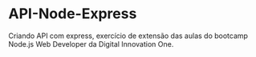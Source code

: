 # API-Node-Express
Criando API com express, exercício de extensão das aulas do bootcamp Node.js Web Developer da Digital Innovation One.
